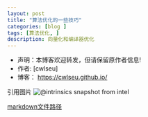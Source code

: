 ```yaml
---
layout: post
title: "算法优化的一些技巧"
categories: [blog ]
tags: [算法优化, ]
description: 向量化和编译器优化
---
```


- 声明：本博客欢迎转发，但请保留原作者信息!
- 作者: [cwlseu]
- 博客： <https://cwlseu.github.io/>

引用图片
![@intrinsics snapshot from intel](../images/optimization/intrinsics.png)


[markdown文件路径](https://github.com/cwlseu/cwlseu.github.io/tree/master/_posts/template.md)

